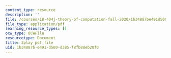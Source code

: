 ```yaml
---
content_type: resource
description: ''
file: /courses/18-404j-theory-of-computation-fall-2020/1b34887be491d500d385f8fb88eb20f0_4MgN6uxd4i4.pdf
file_type: application/pdf
learning_resource_types: []
ocw_type: OCWFile
resourcetype: Document
title: 3play pdf file
uid: 1b34887b-e491-d500-d385-f8fb88eb20f0
---
```


